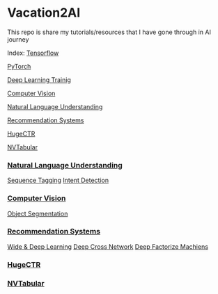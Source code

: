 # Vacation2AI
This repo is share my tutorials/resources that I have gone through in AI journey

Index:
[Tensorflow](./tensorflow/Tensorflow_Digit_Classifier.ipynb)

[PyTorch](./pytorch/PyTorch_Fashion_Classifier.ipynb)

[Deep Learning Trainig](https://arxiv.org/pdf/1206.5533.pdf)

[Computer Vision](#ComputerVision)

[Natural Language Understanding](#NaturalLanguageUnderstanding)

[Recommendation Systems](#RecommendationSystems)

[HugeCTR](#HugeCTR)

[NVTabular](#NVTabular)

### [Natural Language Understanding](./nlu)
[Sequence Tagging](./nlu/#SequenceTagging)
[Intent Detection](./nlu/#IntentDetection)

### [Computer Vision](./cv)
[Object Segmentation](./cv/#ObjectSegmentation)

### [Recommendation Systems](./recsys)
[Wide & Deep Learning]()
[Deep Cross Network]()
[Deep Factorize Machiens]()


### [HugeCTR]()

### [NVTabular]()
